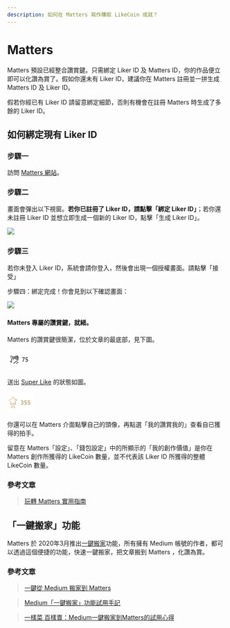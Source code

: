 ```yaml
---
description: 如何在 Matters 寫作賺取 LikeCoin 成就？
---
```


# Matters

Matters 預設已經整合讚賞鍵。只需綁定 Liker ID 及 Matters ID，你的作品便立即可以化讚為賞了。假如你還未有 Liker ID，建議你在 Matters 註冊並一拼生成 Matters ID 及 Liker ID。

假若你經已有 Liker ID 請留意綁定細節，否則有機會在註冊 Matters 時生成了多餘的 Liker ID。

## 如何綁定現有 Liker ID

### 步驟一

訪問 [Matters 網站](https://matters.news/)。

### 步驟二

畫面會彈出以下視窗。**若你已註冊了 Liker ID，請點擊「綁定 Liker ID」**；若你還未註冊 Liker ID 並想立即生成一個新的 Liker ID，點擊「生成 Liker ID」。

![](../../.gitbook/assets/matters-1.png)

### 步驟三

若你未登入 Liker ID，系統會請你登入，然後會出現一個授權畫面。請點擊「接受」

步驟四：綁定完成！你會見到以下確認畫面：

![](../../.gitbook/assets/matters-2.png)

#### Matters 專屬的讚賞鍵，就緒。

Matters 的讚賞鍵很簡潔，位於文章的最底部，見下圖。

![](../../.gitbook/assets/matters-3.png)

送出 [Super Like](../liker-land/superlike.md) 的狀態如圖。

![](../../.gitbook/assets/matters-4.png)

你還可以在 Matters 介面點擊自己的頭像，再點選「我的讚賞我的」查看自已獲得的拍手。

留意在 Matters「設定」、「錢包設定」中的所顯示的「我的創作價值」是你在 Matters 創作所獲得的 LikeCoin 數量，並不代表該 Liker ID 所獲得的整體 LikeCoin 數量。

### 參考文章

> [玩轉 Matters 實用指南
](https://matters.news/guide)

## 「一鍵搬家」功能

Matters 於 2020年3月推出[一鍵搬家](https://matters.news/migration)功能，所有擁有 Medium 帳號的作者，都可以透過這個便捷的功能，快速一鍵搬家，把文章搬到 Matters ，化讚為賞。

### 參考文章

> [一鍵從 Medium 搬家到 Matters
](https://matters.news/@mingnhsu/%E4%B8%80%E9%8D%B5%E5%BE%9E-medium-%E6%90%AC%E5%AE%B6%E5%88%B0-matters-bafyreiggcgm7kn2el26rxsydny6obyklqlfo6rd3dphkc27olio4eqiyxi)

> [Medium「一鍵搬家」功能試用手記](https://matters.news/@fkh01/medium-%E4%B8%80%E9%8D%B5%E6%90%AC%E5%AE%B6-%E5%8A%9F%E8%83%BD%E8%A9%A6%E7%94%A8%E6%89%8B%E8%A8%98-bafyreigbozowkdvkn7hujosrwsgonjdyzhtohiunlkhsakmgxk2gr3og3a)

> [一樣菜 百樣賣：Medium一鍵搬家到Matters的試用心得
](https://matters.news/@islander/%E4%B8%80%E6%A8%A3%E8%8F%9C-%E7%99%BE%E6%A8%A3%E8%B3%A3-medium%E4%B8%80%E9%8D%B5%E6%90%AC%E5%AE%B6%E5%88%B0matters%E7%9A%84%E8%A9%A6%E7%94%A8%E5%BF%83%E5%BE%97-bafyreicoek6ybzguk3vwwtajuwt2dmxf5367qsahpgpstyp3sryu6wtfle)


